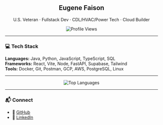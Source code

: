 <h2 align="center"> Eugene Faison </h2>

<p align="center">
  U.S. Veteran · Fullstack Dev · CDL/HVAC/Power Tech · Cloud Builder
</p>

<p align="center">
  <img src="https://komarev.com/ghpvc/?username=Gene7Him&color=blueviolet&style=flat" alt="Profile Views"/>
</p>

---

### 💻 Tech Stack

**Languages:** Java, Python, JavaScript, TypeScript, SQL  
**Frameworks:** React, Vite, Node, FastAPI, Supabase, Tailwind  
**Tools:** Docker, Git, Postman, GCP, AWS, PostgreSQL, Linux  

---

<p align="center">
  <img src="https://github-readme-stats.vercel.app/api/top-langs/?username=Gene7Him&theme=tokyonight&layout=compact&hide_border=true" alt="Top Languages"/>
</p>

---

### 📬 Connect

- 🐙 [GitHub](https://github.com/Gene7Him)
- 💼 [LinkedIn](https://www.linkedin.com/in/eugenefaison7)

